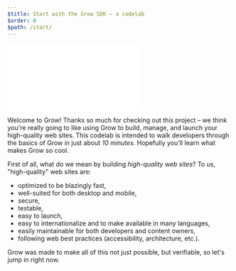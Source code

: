 ```yaml
---
$title: Start with the Grow SDK – a codelab
$order: 0
$path: /start/
---
```

<div class="video-wrap">
<div class="video">
<iframe src="//www.youtube.com/embed/oE5m44Cx_RI?hd=1" frameborder="0" allowfullscreen=""></iframe>
</div>
</div>

Welcome to Grow! Thanks so much for checking out this project – we think you're really going to like using Grow to build, manage, and launch your high-quality web sites. This codelab is intended to walk developers through the basics of Grow in just about *10 minutes*. Hopefully you'll learn what makes Grow so cool.

First of all, what do we mean by building *high-quality web sites*? To us, "high-quality" web sites are:

- optimized to be blazingly fast,
- well-suited for both desktop and mobile,
- secure,
- testable,
- easy to launch,
- easy to internationalize and to make available in many languages,
- easily maintainable for both developers and content owners,
- following web best practices (accessibility, architecture, etc.).

Grow was made to make all of this not just possible, but verifiable, so let's jump in right now.
